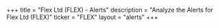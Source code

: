 +++
title = "Flex Ltd (FLEX) - Alerts"
description = "Analyze the Alerts for Flex Ltd (FLEX)"
ticker = "FLEX"
layout = "alerts"
+++

